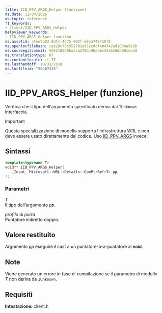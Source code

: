 ```yaml
---
title: IID_PPV_ARGS_Helper (funzione)
ms.date: 11/04/2016
ms.topic: reference
f1_keywords:
- client/IID_PPV_ARGS_Helper
helpviewer_keywords:
- IID_PPV_ARGS_Helper function
ms.assetid: afee9b23-8df1-4575-903f-e9ba748418f0
ms.openlocfilehash: cae29c70c551701a351cdcf404342ed1634a0e3b
ms.sourcegitcommit: 6052185696adca270bc9bdbec45a626dd89cdcdd
ms.translationtype: MT
ms.contentlocale: it-IT
ms.lasthandoff: 10/31/2018
ms.locfileid: "50467418"
---
```

# <a name="iidppvargshelper-function"></a>IID_PPV_ARGS_Helper (funzione)

Verifica che il tipo dell'argomento specificato deriva dal `IUnknown` interfaccia.

> [!IMPORTANT]
> Questa specializzazione di modello supporta l'infrastruttura WRL e non deve essere usato direttamente dal codice. Uso [IID_PPV_ARGS](https://msdn.microsoft.com/library/windows/desktop/ee330727.aspx) invece.

## <a name="syntax"></a>Sintassi

```cpp
template<typename T>
void** IID_PPV_ARGS_Helper(
   _Inout_ Microsoft::WRL::Details::ComPtrRef<T> pp
);
```

### <a name="parameters"></a>Parametri

*T*<br/>
Il tipo dell'argomento *pp*.

*profilo di porta*<br/>
Puntatore indiretto doppio.

## <a name="return-value"></a>Valore restituito

Argomento *pp* eseguire il cast a un puntatore-a-a-puntatore al **void**.

## <a name="remarks"></a>Note

Viene generato un errore in fase di compilazione se il parametro di modello *T* non deriva da `IUnknown`.

## <a name="requirements"></a>Requisiti

**Intestazione:** client.h

